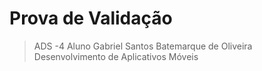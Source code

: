 # Prova de Validação
> ADS -4
Aluno Gabriel Santos Batemarque de Oliveira
Desenvolvimento de Aplicativos Móveis